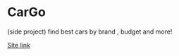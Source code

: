 # CarGo
(side project) find best cars by brand , budget and more!

[Site link](https://vedanshshah.github.io/project/) 
